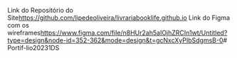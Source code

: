 Link do Repositório do Site<https://github.com/lipedeoliveira/livrariabooklife.github.io>
Link do Figma com os wireframes<https://www.figma.com/file/n8HUr2ah5aIOjhZRCIn1wt/Untitled?type=design&node-id=352-362&mode=design&t=gcNxcXyPIbSdgmsB-0># Portif-lio20231DS
